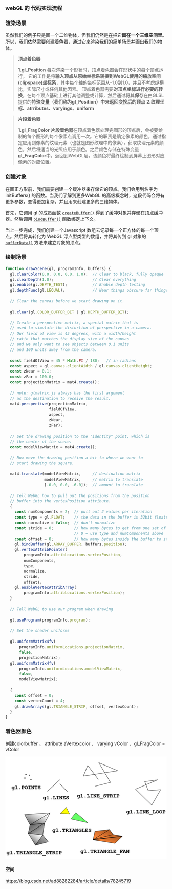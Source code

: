 ### webGL 的 代码实现流程





### 渲染场景

虽然我们的例子只是画一个二维物体，但我们仍然是在把它**画在一个三维空间里**。所以，我们依然需要创建着色器，通过它来渲染我们的简单场景并画出我们的物体。

> **顶点着色器**
>
> **1.gl_Position**
> 每次渲染一个形状时，顶点着色器会在形状中的每个顶点运行。 它的工作是将**输入顶点从原始坐标系转换到WebGL使用的缩放空间(clipspace)坐标系**，其中每个轴的坐标范围从-1.0到1.0，并且不考虑纵横比，实际尺寸或任何其他因素。
> 顶点着色器需要**对顶点坐标进行必要的转换**，在每个顶点基础上进行其他调整或计算，然后通过将其**保存**在由GLSL提供的**特殊变量（我们称为gl_Position）中来返回变换后的顶点**
> **2.纹理坐标、atrributes、varyings、uniform**
> 
>

> **片段着色器**
>
> **1.gl_FragColor**
> **片段着色器**在顶点着色器处理完图形的顶点后，会被要绘制的每个图形的每个像素点调用一次。它的职责是确定像素的颜色，通过指定应用到像素的纹理元素（也就是图形纹理中的像素），获取纹理元素的颜色，然后将适当的光照应用于颜色。之后颜色存储在特殊变量**gl_FragColor**中，返回到WebGL层。该颜色将最终绘制到屏幕上图形对应像素的对应位置。

### 创建对象

在画正方形前，我们需要创建一个缓冲器来存储它的顶点。我们会用到名字为 initBuffers() 的函数。当我们了解到更多WebGL 的高级概念时，这段代码会将有更多参数，变得更加复杂，并且用来创建更多的三维物体。

首先，它调用 gl 的成员函数 [`createBuffer()`](https://developer.mozilla.org/zh-CN/docs/Web/API/WebGLRenderingContext/createBuffer) 得到了缓冲对象并存储在顶点缓冲器。然后调用 [`bindBuffer()`](https://developer.mozilla.org/zh-CN/docs/Web/API/WebGLRenderingContext/bindBuffer) 函数绑定上下文。

当上一步完成，我们创建一个Javascript 数组去记录每一个正方体的每一个顶点。然后将其转化为 WebGL 浮点型类型的数组，并将其传到 gl 对象的  [`bufferData()`](https://developer.mozilla.org/zh-CN/docs/Web/API/WebGLRenderingContext/bufferData) 方法来建立对象的顶点。

### 绘制场景

```js
function drawScene(gl, programInfo, buffers) {
  gl.clearColor(0.0, 0.0, 0.0, 1.0);  // Clear to black, fully opaque
  gl.clearDepth(1.0);                 // Clear everything
  gl.enable(gl.DEPTH_TEST);           // Enable depth testing
  gl.depthFunc(gl.LEQUAL);            // Near things obscure far things

  // Clear the canvas before we start drawing on it.

  gl.clear(gl.COLOR_BUFFER_BIT | gl.DEPTH_BUFFER_BIT);

  // Create a perspective matrix, a special matrix that is
  // used to simulate the distortion of perspective in a camera.
  // Our field of view is 45 degrees, with a width/height
  // ratio that matches the display size of the canvas
  // and we only want to see objects between 0.1 units
  // and 100 units away from the camera.

  const fieldOfView = 45 * Math.PI / 180;   // in radians
  const aspect = gl.canvas.clientWidth / gl.canvas.clientHeight;
  const zNear = 0.1;
  const zFar = 100.0;
  const projectionMatrix = mat4.create();

  // note: glmatrix.js always has the first argument
  // as the destination to receive the result.
  mat4.perspective(projectionMatrix,
                   fieldOfView,
                   aspect,
                   zNear,
                   zFar);

  // Set the drawing position to the "identity" point, which is
  // the center of the scene.
  const modelViewMatrix = mat4.create();

  // Now move the drawing position a bit to where we want to
  // start drawing the square.

  mat4.translate(modelViewMatrix,     // destination matrix
                 modelViewMatrix,     // matrix to translate
                 [-0.0, 0.0, -6.0]);  // amount to translate

  // Tell WebGL how to pull out the positions from the position
  // buffer into the vertexPosition attribute.
  {
    const numComponents = 2;  // pull out 2 values per iteration
    const type = gl.FLOAT;    // the data in the buffer is 32bit floats
    const normalize = false;  // don't normalize
    const stride = 0;         // how many bytes to get from one set of values to the next
                              // 0 = use type and numComponents above
    const offset = 0;         // how many bytes inside the buffer to start from
    gl.bindBuffer(gl.ARRAY_BUFFER, buffers.position);
    gl.vertexAttribPointer(
        programInfo.attribLocations.vertexPosition,
        numComponents,
        type,
        normalize,
        stride,
        offset);
    gl.enableVertexAttribArray(
        programInfo.attribLocations.vertexPosition);
  }

  // Tell WebGL to use our program when drawing

  gl.useProgram(programInfo.program);

  // Set the shader uniforms

  gl.uniformMatrix4fv(
      programInfo.uniformLocations.projectionMatrix,
      false,
      projectionMatrix);
  gl.uniformMatrix4fv(
      programInfo.uniformLocations.modelViewMatrix,
      false,
      modelViewMatrix);

  {
    const offset = 0;
    const vertexCount = 4;
    gl.drawArrays(gl.TRIANGLE_STRIP, offset, vertexCount);
  }
}
```

### 着色器颜色

创建colorbuffer 、 attribute aVertexcolor 、 varying vColor 、gl_FragColor = vColor

![1570959305125](../../Lab/AttentionModel/img/1570959305125.png)

#### 空间

https://blog.csdn.net/ad88282284/article/details/78245719

